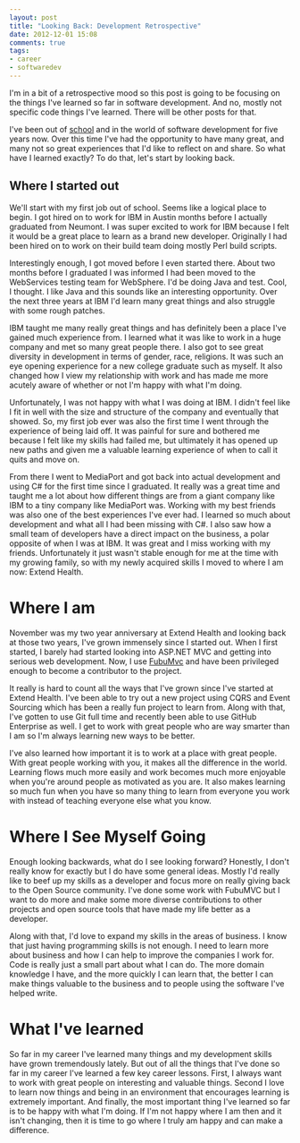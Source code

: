 ```yaml
---
layout: post
title: "Looking Back: Development Retrospective"
date: 2012-12-01 15:08
comments: true
tags:
- career
- softwaredev
---
```


I'm in a bit of a retrospective mood so this post is going to be focusing on
the things I've learned so far in software development. And no, mostly not
specific code things I've learned. There will be other posts for that.

I've been out of [school](http://neumont.edu) and in the world of software
development for five years now. Over this time I've had the opportunity to have
many great, and many not so great experiences that I'd like to reflect on and
share. So what have I learned exactly? To do that, let's start by looking back.

## Where I started out

We'll start with my first job out of school. Seems like a logical place to
begin. I got hired on to work for IBM in Austin months before I actually
graduated from Neumont. I was super excited to work for IBM because I felt it
would be a great place to learn as a brand new developer. Originally I had been
hired on to work on their build team doing mostly Perl build scripts.

Interestingly enough, I got moved before I even started there. About two
months before I graduated I was informed I had been moved to the WebServices
testing team for WebSphere. I'd be doing Java and test. Cool, I thought. I
like Java and this sounds like an interesting opportunity. Over the next three
years at IBM I'd learn many great things and also struggle with some rough
patches.

IBM taught me many really great things and has definitely been a place I've
gained much experience from. I learned what it was like to work in a huge
company and met so many great people there. I also got to see great diversity
in development in terms of gender, race, religions. It was such an eye opening
experience for a new college graduate such as myself. It also changed how I
view my relationship with work and has made me more acutely aware of whether
or not I'm happy with what I'm doing.

Unfortunately, I was not happy with what I was doing at IBM. I didn't feel
like I fit in well with the size and structure of the company and eventually
that showed. So, my first job ever was also the first time I went through the
experience of being laid off. It was painful for sure and bothered me because
I felt like my skills had failed me, but ultimately it has opened up new paths
and given me a valuable learning experience of when to call it quits and move
on.

From there I went to MediaPort and got back into actual development and using
C# for the first time since I graduated. It really was a great time and taught
me a lot about how different things are from a giant company like IBM to a
tiny company like MediaPort was. Working with my best friends was also one of
the best experiences I've ever had. I learned so much about development and
what all I had been missing with C#. I also saw how a small team of developers
have a direct impact on the business, a polar opposite of when I was at IBM.
It was great and I miss working with my friends. Unfortunately it just wasn't
stable enough for me at the time with my growing family, so with my newly
acquired skills I moved to where I am now: Extend Health.

# Where I am

November was my two year anniversary at Extend Health and looking back at
those two years, I've grown immensely since I started out. When I first
started, I barely had started looking into ASP.NET MVC and getting into
serious web development. Now, I use [FubuMvc](http://fubu-project.org) and
have been privileged enough to become a contributor to the project.

It really is hard to count all the ways that I've grown since I've started at
Extend Health. I've been able to try out a new project using CQRS and Event
Sourcing which has been a really fun project to learn from. Along with that,
I've gotten to use Git full time and recently been able to use GitHub
Enterprise as well. I get to work with great people who are way smarter than I
am so I'm always learning new ways to be better.

I've also learned how important it is to work at a place with great people.
With great people working with you, it makes all the difference in the world.
Learning flows much more easily and work becomes much more enjoyable when
you're around people as motivated as you are. It also makes learning so much
fun when you have so many thing to learn from everyone you work with instead
of teaching everyone else what you know.

# Where I See Myself Going

Enough looking backwards, what do I see looking forward? Honestly, I don't
really know for exactly but I do have some general ideas. Mostly I'd really
like to beef up my skills as a developer and focus more on really giving back
to the Open Source community. I've done some work with FubuMVC but I want to
do more and make some more diverse contributions to other projects and open
source tools that have made my life better as a developer.

Along with that, I'd love to expand my skills in the areas of business. I know
that just having programming skills is not enough. I need to learn more about
business and how I can help to improve the companies I work for. Code is
really just a small part about what I can do. The more domain knowledge I
have, and the more quickly I can learn that, the better I can make things
valuable to the business and to people using the software I've helped write.

# What I've learned

So far in my career I've learned many things and my development skills have
grown tremendously lately. But out of all the things that I've done so far in
my career I've learned a few key career lessons. First, I always want to work
with great people on interesting and valuable things. Second I love to learn
now things and being in an environment that encourages learning is extremely
important. And finally, the most important thing I've learned so far is to be
happy with what I'm doing. If I'm not happy where I am then and it isn't
changing, then it is time to go where I truly am happy and can make a
difference.
